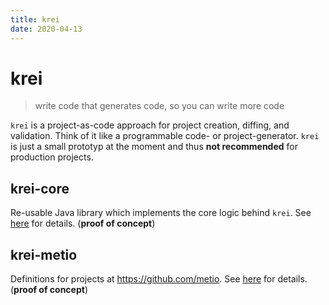 ```yaml
---
title: krei
date: 2020-04-13
---
```


# krei

> write code that generates code, so you can write more code

`krei` is a project-as-code approach for project creation, diffing, and validation. Think of it like a programmable code- or project-generator. `krei` is just a small prototyp at the moment and thus **not recommended** for production projects.

## krei-core

Re-usable Java library which implements the core logic behind `krei`. See [here](krei-core) for details. (**proof of concept**)

## krei-metio

Definitions for projects at https://github.com/metio. See [here](krei-metio) for details. (**proof of concept**)
